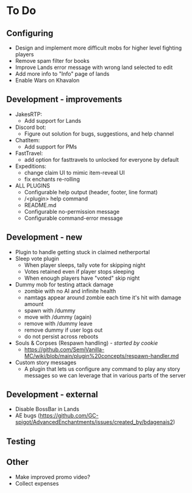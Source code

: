 # To Do

## Configuring

- Design and implement more difficult mobs for higher level fighting players
- Remove spam filter for books
- Improve Lands error message with wrong land selected to edit
- Add more info to "Info" page of lands
- Enable Wars on Khavalon

## Development - improvements

- JakesRTP:
    - Add support for Lands
- Discord bot:
    - Figure out solution for bugs, suggestions, and help channel
- ChatItem:
    - Add support for PMs
- FastTravel:
    - add option for fasttravels to unlocked for everyone by default
- Expeditions:
    - change claim UI to mimic item-reveal UI
    - fix enchants re-rolling
- ALL PLUGINS
    - Configurable help output (header, footer, line format)
    - /\<plugin\> help command
    - README.md
    - Configurable no-permission message
    - Configurable command-error message

## Development - new

- Plugin to handle getting stuck in claimed netherportal
- Sleep vote plugin
    - When player sleeps, tally vote for skipping night
    - Votes retained even if player stops sleeping
    - When enough players have "voted" skip night
- Dummy mob for testing attack damage
    - zombie with no AI and infinite health
    - namtags appear around zombie each time it's hit with damage amount
    - spawn with /dummy
    - move with /dummy (again)
    - remove with /dummy leave
    - remove dummy if user logs out
    - do not persist across reboots
- Souls & Corpses (Respawn handling) _- started by cookie_
    - https://github.com/SemiVanilla-MC/wiki/blob/main/plugin%20concepts/respawn-handler.md
- Custom story messages
    - A plugin that lets us configure any command to play any story messages so we can leverage that in various parts of the server

## Development - external

- Disable BossBar in Lands
- AE bugs (https://github.com/GC-spigot/AdvancedEnchantments/issues/created_by/bdagenais2)

## Testing

## Other

- Make improved promo video?
- Collect expenses
